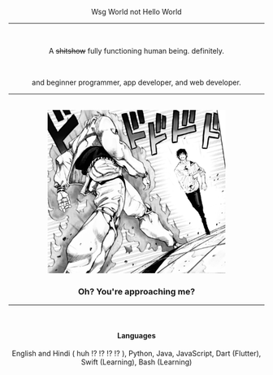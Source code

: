 <p align="center" font-size=24px> Wsg World not Hello World </p>

---

</br>
<span align="center">
  
A ~~shitshow~~ fully functioning human being. definitely.

</span>
</br>

<p align="center">and beginner programmer, app developer, and web developer.</p>

---

</br>

<div align = "center">
    <img style = "width: 25em;" src = "jojoToji.png">
</div>

<span align="center">

### Oh? You're approaching me?

</span>

---

</br>

<span align="center">
  
#### Languages

English and Hindi ( huh ⁉️ ⁉️ ⁉️ ⁉️ ),
Python,
Java,
JavaScript,
Dart (Flutter),
Swift (Learning),
Bash (Learning)

</span>
